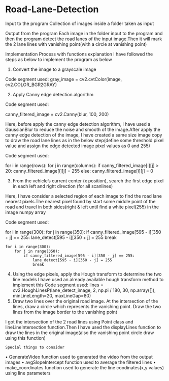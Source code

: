 # Road-Lane-Detection

Input to the program
	Collection of images inside a folder taken as input

Output from the program
Each image in the folder input to the program and then the program detect the road lanes of the input image.Then it will mark the 2 lane lines with vanishing point(with a circle at vanishing point)

Implementation Process with functions explanation
I have followed the steps as below to implement the program as below
1.	Convert the image to a grayscale image

Code segment used:
		gray_image = cv2.cvtColor(image, cv2.COLOR_BGR2GRAY)

2.	Apply Canny edge detection algorithm

Code segment used:

canny_filtered_image = cv2.Canny(blur, 100, 200)

Here, before apply the canny edge detection algorithm, I have used a GaussianBlur to reduce the noise  and smooth of the image.After apply the canny edge detection of the image, I have created a same size image copy to draw the road lane lines as in the below step(define some threshold pixel value and assign the edge detected image pixel values as 0 and 255)

Code segment used:

for i in range(rows):
        for j in range(columns):
            if canny_filtered_image[i][j] > 20:
                canny_filtered_image[i][j] = 255
            else:
                canny_filtered_image[i][j] = 0




3.	From the vehicle’s current center (x position), search the first edge pixel in each left and right direction (for all scanlines)

Here, I have consider a selected region of each image to find the road lane nearest pixels.The nearest pixel found by start some middle point of the road and travel in both sides(right & left until find a white pixel(255) in the image numpy array

Code segment used:

for i in range(300):
        for j in range(350):
            if canny_filtered_image[595 - i][350 + j] == 255:
                lane_detect[595 - i][350 + j] = 255
                break

    for i in range(300):
        for j in range(350):
            if canny_filtered_image[595 - i][350 - j] == 255:
                lane_detect[595 - i][350 - j] = 255
                break

4.	Using the edge pixels, apply the Hough transform to determine the two line models
I have used an already available hough transform method to implement this
Code segment used:
lines = cv2.HoughLinesP(lane_detect_image, 2, np.pi / 180, 30, np.array([]), minLineLength=20, maxLineGap=80)
5.	Draw two lines over the original road image. At the intersection of the lines, draw a circle which represents the vanishing point. Draw the two lines from the image border to the vanishing point

I got the intersection of the 2 road lines using Point class and lineLineIntersection function.Then I have used the displayLines function to draw the lines in the original image(also the vanishing point circle draw using this function)


	Special things to consider
•	GenerateVideo function used to generated the video from the output images
•	avgSlopeIntercept function used to average the filtered lines 
•	make_coordinates function used to generate the line coodinates(x,y values) using line parameters
